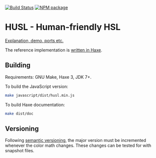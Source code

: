 [![Build Status](https://travis-ci.org/husl-colors/husl.svg?branch=master)](https://travis-ci.org/husl-colors/husl)
[![NPM package](https://img.shields.io/npm/v/husl.svg)](https://www.npmjs.com/package/husl)

# HUSL - Human-friendly HSL

[Explanation, demo, ports etc.](http://www.husl-colors.org)

The reference implementation is [written in Haxe](https://github.com/husl-colors/husl/tree/master/haxe).

## Building

Requirements: GNU Make, Haxe 3, JDK 7+.

To build the JavaScript version:

```sh
make javascript/dist/husl.min.js
```

To build Haxe documentation:

```sh
make dist/doc
```

## Versioning

Following [semantic versioning](http://semver.org/), the major version must be incremented 
whenever the color math changes. These changes can be tested for with snapshot files.
